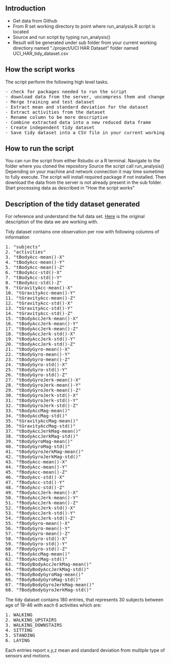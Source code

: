 ## Introduction
- Get data from Github
- From R set working directory to point where run_analysis.R script is located
- Source and run script by typing run_analysis()
- Result will be generated under sub folder from your current working directiory named "./project/UCI HAR Dataset" folder named UCI_HAR_tidy_dataset.csv

## How the script works
The script perform the following high level tasks.
<pre>
- check for packages needed to run the script
- download data from the server, uncompress them and change working folder to "./project/UCI HAR Dataset"
- Merge training and test dataset
- Extract mean and standard deviation for the dataset
- Extract activities from the dataset
- Rename column to be more descriptive
- Combine extracted data into a new reduced data frame 
- Create independent tidy dataset
- Save tidy dataset into a CSV file in your current working folder.
</pre>

## How to run the script
You can run the script from either Rstudio or a R terminal.
Navigate to the folder where you cloned the repository
Source the script
call run_analysis()
Depending on your machine and network connection it may time sometime to fully execute.
The script will install required package if not installed.
Then download the data from the server is not already present in the sub folder.
Start processing data as described in "How the script works"

## Description of the tidy dataset generated
For reference and understand the full data set. [Here](http://archive.ics.uci.edu/ml/datasets/Human+Activity+Recognition+Using+Smartphones) is the original description of the data we are working with.

Tidy dataset contains one observation per row with following columns of information
<pre>
1. "subjects"
2. "activities"	
3. "tBodyAcc-mean()-X"
4. "tBodyAcc-mean()-Y"
5. "tBodyAcc-mean()-Z"
6. "tBodyAcc-std()-X"
7. "tBodyAcc-std()-Y"
8. "tBodyAcc-std()-Z"
9. "tGravityAcc-mean()-X"
10. "tGravityAcc-mean()-Y"
11. "tGravityAcc-mean()-Z"
12. "tGravityAcc-std()-X"
13. "tGravityAcc-std()-Y"
14. "tGravityAcc-std()-Z"
15. "tBodyAccJerk-mean()-X"
16. "tBodyAccJerk-mean()-Y"
17. "tBodyAccJerk-mean()-Z"
18. "tBodyAccJerk-std()-X"
19. "tBodyAccJerk-std()-Y"
20. "tBodyAccJerk-std()-Z"
21. "tBodyGyro-mean()-X"
22. "tBodyGyro-mean()-Y"
23. "tBodyGyro-mean()-Z"
24. "tBodyGyro-std()-X"
25. "tBodyGyro-std()-Y"
26. "tBodyGyro-std()-Z"
27. "tBodyGyroJerk-mean()-X"
28. "tBodyGyroJerk-mean()-Y"
29. "tBodyGyroJerk-mean()-Z"
30. "tBodyGyroJerk-std()-X"
31. "tBodyGyroJerk-std()-Y"
32. "tBodyGyroJerk-std()-Z"
33. "tBodyAccMag-mean()"
34. "tBodyAccMag-std()"
35. "tGravityAccMag-mean()"
36. "tGravityAccMag-std()"	
37. "tBodyAccJerkMag-mean()"
38. "tBodyAccJerkMag-std()"
39. "tBodyGyroMag-mean()"
40. "tBodyGyroMag-std()"
41. "tBodyGyroJerkMag-mean()"
42. "tBodyGyroJerkMag-std()"
43. "fBodyAcc-mean()-X"
44. "fBodyAcc-mean()-Y"
45. "fBodyAcc-mean()-Z"
46. "fBodyAcc-std()-X"
47. "fBodyAcc-std()-Y"
48. "fBodyAcc-std()-Z"
49. "fBodyAccJerk-mean()-X"
50. "fBodyAccJerk-mean()-Y"
51. "fBodyAccJerk-mean()-Z"
52. "fBodyAccJerk-std()-X"
53. "fBodyAccJerk-std()-Y"
54. "fBodyAccJerk-std()-Z"
55. "fBodyGyro-mean()-X"
56. "fBodyGyro-mean()-Y"
57. "fBodyGyro-mean()-Z"
58. "fBodyGyro-std()-X"
59. "fBodyGyro-std()-Y"
60. "fBodyGyro-std()-Z"
61. "fBodyAccMag-mean()"
62. "fBodyAccMag-std()"
63. "fBodyBodyAccJerkMag-mean()"
64. "fBodyBodyAccJerkMag-std()"
65. "fBodyBodyGyroMag-mean()"
66. "fBodyBodyGyroMag-std()"
67. "fBodyBodyGyroJerkMag-mean()"
68. "fBodyBodyGyroJerkMag-std()"
</pre>
The tidy dataset contains 180 entries, that represents 30 subjects between age of 19-46 with each 6 activities which are:
<pre>
1. WALKING
2. WALKING_UPSTAIRS
3. WALKING_DOWNSTAIRS
4. SITTING
5. STANDING
6. LAYING
</pre>
Each entries report x,y,z mean and standard deviation from multiple type of sensors and motions.
